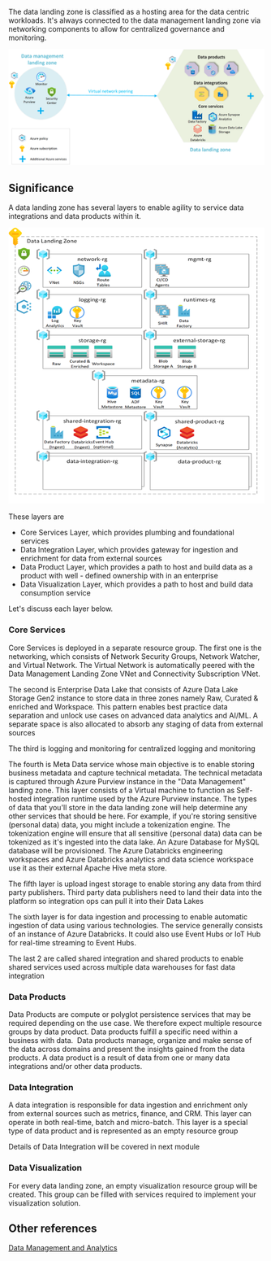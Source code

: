 

The data landing zone is classified as a hosting area for the data centric workloads. It's always connected to the data management landing zone via networking components to allow for centralized governance and monitoring.

[![Data Landing Zone Peered](../media/single-data-landing-zone-peered.png)](../media/single-data-landing-zone-peered.png)

## Significance

A data landing zone has several layers to enable agility to service data integrations and data products within it.

[![Data Landing Zone Core](../media/data-landing-zone-core.png)](../media/data-landing-zone-core.png)

These layers are

- Core Services Layer, which provides plumbing and foundational services
- Data Integration Layer, which provides gateway for ingestion and enrichment for data from external sources
- Data Product Layer, which provides a path to host and build data as a product with well - defined ownership with in an enterprise
- Data Visualization Layer, which provides a path to host and build data consumption service

Let's discuss each layer below.

### Core Services

Core Services is deployed in a separate resource group. The first one is the networking, which consists of Network Security Groups, Network Watcher, and Virtual Network. The Virtual Network is automatically peered with the Data Management Landing Zone VNet and Connectivity Subscription VNet.

The second is Enterprise Data Lake that consists of Azure Data Lake Storage Gen2 instance to store data in three zones namely Raw, Curated & enriched and Workspace. This pattern enables best practice data separation and unlock use cases on advanced data analytics and AI/ML. A separate space is also allocated to absorb any staging of data from external sources

The third is logging and monitoring for centralized logging and monitoring

The fourth is Meta Data service whose main objective is to enable storing business metadata and capture technical metadata. The technical metadata is captured through Azure Purview instance in the "Data Management" landing zone. This layer consists of a Virtual machine to function as Self-hosted integration runtime used by the Azure Purview instance. The types of data that you'll store in the data landing zone will help determine any other services that should be here. For example, if you're storing sensitive (personal data) data, you might include a tokenization engine. The tokenization engine will ensure that all sensitive (personal data) data can be tokenized as it's ingested into the data lake. An Azure Database for MySQL database will be provisioned. The Azure Databricks engineering workspaces and Azure Databricks analytics and data science workspace use it as their external Apache Hive meta store.
  
The fifth layer is upload ingest storage to enable storing any data from third party publishers. Third party data publishers need to land their data into the platform so integration ops can pull it into their Data Lakes

The sixth layer is for data ingestion and processing to enable automatic ingestion of data using various technologies. The service generally consists of an instance of Azure Databricks. It could also use Event Hubs or IoT Hub for real-time streaming to Event Hubs.

The last 2 are called shared integration and shared products to enable shared services used across multiple data warehouses for fast data integration

### Data Products

Data Products are compute or polyglot persistence services that may be required depending on the use case. We therefore expect multiple resource groups by data product. Data products fulfill a specific need within a business with data.  Data products manage, organize and make sense of the data across domains and present the insights gained from the data products. A data product is a result of data from one or many data integrations and/or other data products.

### Data Integration

A data integration is responsible for data ingestion and enrichment only from external sources such as metrics, finance, and CRM. This layer can operate in both real-time, batch and micro-batch. This layer is a special type of data product and is represented as an empty resource group

Details of Data Integration will be covered in next module

### Data Visualization

For every data landing zone, an empty visualization resource group will be created. This group can be filled with services required to implement your visualization solution.

## Other references

<a href="/azure/cloud-adoption-framework/scenarios/data-management">Data Management and Analytics</a>
